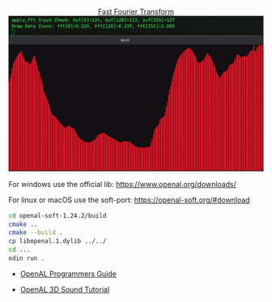<p align="center">
    <a href="2D/games/life/main.odin">
        Fast Fourier Transform
    </a>
    <a href="fft.odin">
        <img src="preview.gif" alt="fft" width="960">
    </a>
</p>

For windows use the official lib: https://www.openal.org/downloads/

For linux or macOS use the soft-port: https://openal-soft.org/#download

```bash
cd openal-soft-1.24.2/build
cmake ..
cmake --build .
cp libopenal.1.dylib ../../
cd ...
odin run .
```

- [OpenAL Programmers Guide](http://openal.org/documentation/OpenAL_Programmers_Guide.pdf)

- [OpenAL 3D Sound Tutorial](https://rastertek.com/gl4linuxtut57.html)
